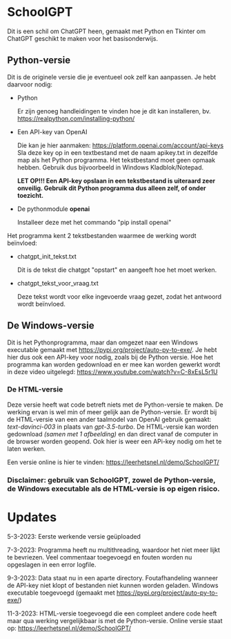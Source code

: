 # SchoolGPT
Dit is een schil om ChatGPT heen, gemaakt met Python en Tkinter om ChatGPT geschikt te maken voor het basisonderwijs.

## Python-versie
Dit is de originele versie die je eventueel ook zelf kan aanpassen. Je hebt daarvoor nodig:
- Python

  Er zijn genoeg handleidingen te vinden hoe je dit kan installeren, bv. https://realpython.com/installing-python/ 

- Een API-key van OpenAI

  Die kan je hier aanmaken: https://platform.openai.com/account/api-keys
  Sla deze key op in een textbestand met de naam apikey.txt in dezelfde map als het Python programma. Het tekstbestand moet geen opmaak hebben. Gebruik dus bijvoorbeeld in Windows Kladblok/Notepad.

  **LET OP!!! Een API-key opslaan in een tekstbestand is uiteraard zeer onveilig. Gebruik dit Python programma dus alleen zelf, of onder toezicht.**

- De pythonmodule **openai**

  Installeer deze met het commando "pip install openai"

Het programma kent 2 tekstbestanden waarmee de werking wordt beïnvloed:
- chatgpt_init_tekst.txt

  Dit is de tekst die chatgpt "opstart" en aangeeft hoe het moet werken.

- chatgpt_tekst_voor_vraag.txt

  Deze tekst wordt voor elke ingevoerde vraag gezet, zodat het antwoord wordt beïnvloed.

## De Windows-versie
Dit is het Pythonprogramma, maar dan omgezet naar een Windows executable gemaakt met https://pypi.org/project/auto-py-to-exe/.
Je hebt hier dus ook een API-key voor nodig, zoals bij de Python versie. 
Hoe het programma kan worden gedownload en er mee kan worden gewerkt wordt in deze video uitgelegd: https://www.youtube.com/watch?v=C-8xEsL5r1U

### De HTML-versie
Deze versie heeft wat code betreft niets met de Python-versie te maken. De werking ervan is wel min of meer gelijk aan de Python-versie. 
Er wordt bij de HTML-versie van een ander taalmodel van OpenAI gebruik gemaakt: *text-davinci-003* in plaats van *gpt-3.5-turbo*. 
De HTML-versie kan worden gedownload *(samen met 1 afbeelding)* en dan direct vanaf de computer in de browser worden geopend.
Ook hier is weer een APi-key nodig om het te laten werken. 

Een versie online is hier te vinden: https://leerhetsnel.nl/demo/SchoolGPT/

### **Disclaimer: gebruik van SchoolGPT, zowel de Python-versie, de Windows executable als de HTML-versie is op eigen risico.**

# Updates

5-3-2023: Eerste werkende versie geüploaded

7-3-2023: Programma heeft nu multithreading, waardoor het niet meer lijkt te bevriezen. Veel commentaar toegevoegd en fouten worden nu opgeslagen in een error logfile.

9-3-2023: Data staat nu in een aparte directory. Foutafhandeling wanneer de API-key niet klopt of bestanden niet kunnen worden geladen. Windows executable toegevoegd (gemaakt met https://pypi.org/project/auto-py-to-exe/)

11-3-2023: HTML-versie toegevoegd die een compleet andere code heeft maar qua werking vergelijkbaar is met de Python-versie. Online versie staat op: https://leerhetsnel.nl/demo/SchoolGPT/
